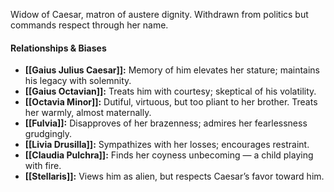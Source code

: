 Widow of Caesar, matron of austere dignity. Withdrawn from politics but commands respect through her name.

#### Relationships & Biases

- **[[Gaius Julius Caesar]]:** Memory of him elevates her stature; maintains his legacy with solemnity.
- **[[Gaius Octavian]]:** Treats him with courtesy; skeptical of his volatility.
- **[[Octavia Minor]]:** Dutiful, virtuous, but too pliant to her brother. Treats her warmly, almost maternally.
- **[[Fulvia]]:** Disapproves of her brazenness; admires her fearlessness grudgingly.
- **[[Livia Drusilla]]:** Sympathizes with her losses; encourages restraint.
- **[[Claudia Pulchra]]:** Finds her coyness unbecoming — a child playing with fire.
- **[[Stellaris]]:** Views him as alien, but respects Caesar’s favor toward him.
